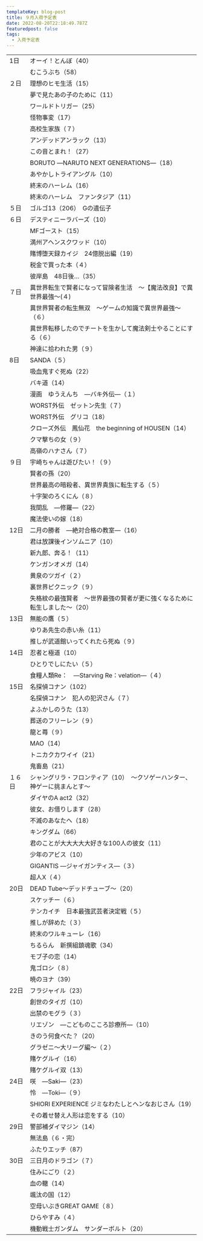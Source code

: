 ```yaml
---
templateKey: blog-post
title: ９月入荷予定表
date: 2022-08-20T22:18:49.787Z
featuredpost: false
tags:
  - 入荷予定表
---
```



|                        |                                        |
| ---------------------- | -------------------------------------- |
| <!--StartFragment-->1日 | オーイ！とんぼ（40）                            |
| 　                      | むこうぶち（58）                              |
| ２日                     | 理想のヒモ生活（15）                            |
| 　                      | 夢で見たあの子のために（11）                        |
| 　                      | ワールドトリガー（25）                           |
| 　                      | 怪物事変（17）                               |
| 　                      | 高校生家族（７）                               |
| 　                      | アンデッドアンラック（13）                         |
| 　                      | この音とまれ！（27）                            |
| 　                      | BORUTO ―NARUTO NEXT GENERATIONS―（18）   |
| 　                      | あやかしトライアングル（10）                        |
| 　                      | 終末のハーレム（16）                            |
| 　                      | 終末のハーレム　ファンタジア（11）                     |
| ５日                     | ゴルゴ13（206）　Gの遺伝子                       |
| ６日                     | デスティニーラバーズ（10）                         |
| 　                      | MFゴースト（15）                             |
| 　                      | 満州アヘンスクワッド（10）                         |
| 　                      | 賭博堕天録カイジ　24億脱出編（19）                    |
| 　                      | 税金で買った本（４）                             |
| 　                      | 彼岸島　48日後…（35）                          |
| ７日                     | 異世界転生で賢者になって冒険者生活　～【魔法改良】で異世界最強～(４)    |
| 　                      | 異世界賢者の転生無双　～ゲームの知識で異世界最強～（６）           |
| 　                      | 異世界転移したのでチートを生かして魔法剣士やることにする（６）        |
| 　                      | 神達に拾われた男（９）                            |
| 8日                     | SANDA（５）                               |
| 　                      | 吸血鬼すぐ死ぬ（22）                            |
| 　                      | バキ道（14）                                |
| 　                      | 漫画　ゆうえんち　―バキ外伝―（１）                     |
| 　                      | WORST外伝　ゼットン先生（７）                      |
| 　                      | WORST外伝　グリコ（18）                        |
| 　                      | クローズ外伝　鳳仙花　the beginning of HOUSEN（14） |
| 　                      | クマ撃ちの女（９）                              |
| 　                      | 高嶺のハナさん（７）                             |
| ９日                     | 宇崎ちゃんは遊びたい！（９）                         |
| 　                      | 賢者の孫（20）                               |
| 　                      | 世界最高の暗殺者、異世界貴族に転生する（５）                 |
| 　                      | 十字架のろくにん（８）                            |
| 　                      | 我間乱　―修羅―（22）                           |
| 　                      | 魔法使いの嫁（18）                             |
| 12日                    | 二月の勝者　―絶対合格の教室―（16）                    |
| 　                      | 君は放課後インソムニア（10）                        |
| 　                      | 新九郎、奔る！（11）                            |
| 　                      | ケンガンオメガ（14）                            |
| 　                      | 黄泉のツガイ（２）                              |
| 　                      | 裏世界ピクニック（９）                            |
| 　                      | 失格紋の最強賢者　～世界最強の賢者が更に強くなるために転生しました～（20） |
| 13日                    | 無能の鷹（５）                                |
| 　                      | ゆりあ先生の赤い糸（11）                          |
| 　                      | 推しが武道館いってくれたら死ぬ（９）                     |
| 14日                    | 忍者と極道（10）                              |
| 　                      | ひとりでしにたい（５）                            |
| 　                      | 食糧人類Re：　―Starving Re：velation―（４）      |
| 15日                    | 名探偵コナン（102）                            |
| 　                      | 名探偵コナン　犯人の犯沢さん（７）                      |
| 　                      | よふかしのうた（13）                            |
| 　                      | 葬送のフリーレン（９）                            |
| 　                      | 龍と苺（９）                                 |
| 　                      | MAO（14）                                |
| 　                      | トニカクカワイイ（21）                           |
| 　                      | 鬼畜島（21）                                |
| １６日                    | シャングリラ・フロンティア（10）　～クソゲーハンター、神ゲーに挑まんとす～ |
| 　                      | ダイヤのA act2（32）                         |
| 　                      | 彼女、お借りします（28）                          |
| 　                      | 不滅のあなたへ（18）                            |
| 　                      | キングダム（66）                              |
| 　                      | 君のことが大大大大大好きな100人の彼女（11）               |
| 　                      | 少年のアビス（10）                             |
| 　                      | GIGANTIS ―ジャイガンティス―（３）                 |
| 　                      | 超人X（４）                                 |
| 20日                    | DEAD Tube～デッドチューブ～（20）                 |
| 　                      | スケッチー（６）                               |
| 　                      | テンカイチ　日本最強武芸者決定戦（５）                    |
| 　                      | 推しが辞めた（３）                              |
| 　                      | 終末のワルキューレ（16）                          |
| 　                      | ちるらん　新撰組鎮魂歌（34）                        |
| 　                      | モブ子の恋（14）                              |
| 　                      | 鬼ゴロシ（８）                                |
| 　                      | 暁のヨナ（39）                               |
| 22日                    | フラジャイル（23）                             |
| 　                      | 創世のタイガ（10）                             |
| 　                      | 出禁のモグラ（３）                              |
| 　                      | リエゾン　―こどものこころ診療所―（10）                  |
| 　                      | きのう何食べた？（20）                           |
| 　                      | グラゼニ～大リーグ編～（２）                         |
| 　                      | 賭ケグルイ（16）                              |
| 　                      | 賭ケグルイ双（13）                             |
| 24日                    | 咲　―Saki―（23）                           |
| 　                      | 怜　―Toki―（９）                            |
| 　                      | SHIORI EXPERIENCE ジミなわたしとヘンなおじさん（19）   |
| 　                      | その着せ替え人形は恋をする（10）                      |
| 29日                    | 警部補ダイマジン（14）                           |
| 　                      | 無法島（６・完）                               |
| 　                      | ふたりエッチ（87）                             |
| 30日                    | 三日月のドラゴン（７）                            |
| 　                      | 住みにごり（２）                               |
| 　                      | 血の轍（14）                                |
| 　                      | 颯汰の国（12）                               |
| 　                      | 空母いぶきGREAT GAME（８）                     |
| 　                      | ひらやすみ（４）                               |
| 　                      | 機動戦士ガンダム　サンダーボルト（20）<!--EndFragment--> |